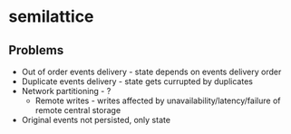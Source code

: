 # semilattice

## Problems

* Out of order events delivery - state depends on events delivery order
* Duplicate events delivery - state gets currupted by duplicates
* Network partitioning - ?
  * Remote writes - writes affected by unavailability/latency/failure of remote central storage
* Original events not persisted, only state 
